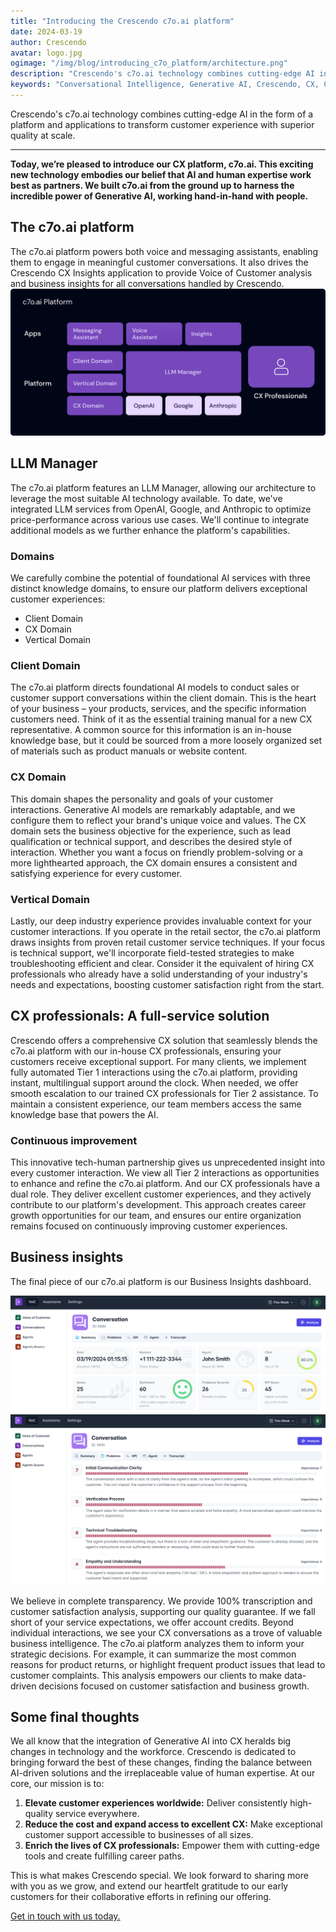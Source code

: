 ```yaml
---
title: "Introducing the Crescendo c7o.ai platform"
date: 2024-03-19
author: Crescendo
avatar: logo.jpg
ogimage: "/img/blog/introducing_c7o_platform/architecture.png"
description: "Crescendo's c7o.ai technology combines cutting-edge AI in the form of a platform and applications to transform customer experience with superior quality at scale."
keywords: "Conversational Intelligence, Generative AI, Crescendo, CX, Customer Experience, CX Improvement, Customer Satisfaction" 
---
```


Crescendo's c7o.ai technology combines cutting-edge AI in the form of a platform and applications to transform customer experience with superior quality at scale.

---

**Today, we’re pleased to introduce our CX platform, c7o.ai. This exciting new technology embodies our belief that AI and human expertise work best as partners.  We built c7o.ai from the ground up to harness the incredible power of Generative AI, working hand-in-hand with people.**

## The c7o.ai platform

The c7o.ai platform powers both voice and messaging assistants, enabling them to engage in meaningful customer conversations. It also drives the Crescendo CX Insights application to provide Voice of Customer analysis and business insights for all conversations handled by Crescendo.
![Architecture](/img/blog/introducing_c7o_platform/architecture.png)

## LLM Manager

The c7o.ai platform features an LLM Manager, allowing our architecture to leverage the most suitable AI technology available.  To date, we've integrated LLM services from OpenAI, Google, and Anthropic to optimize price-performance across various use cases. We'll continue to integrate additional models as we further enhance the platform's capabilities.

### Domains

We carefully combine the potential of foundational AI services with three distinct knowledge domains, to ensure our platform delivers exceptional customer experiences:

- Client Domain
- CX Domain
- Vertical Domain

### Client Domain
The c7o.ai platform directs foundational AI models to conduct sales or customer support conversations within the client domain. This is the heart of your business – your products, services, and the specific information customers need. Think of it as the essential training manual for a new CX representative.
A common source for this information is an in-house knowledge base, but it could be sourced from a more loosely organized set of materials such as product manuals or website content.

### CX Domain
This domain shapes the personality and goals of your customer interactions. Generative AI models are remarkably adaptable, and we configure them to reflect your brand's unique voice and values. The CX domain sets the business objective for the experience, such as lead qualification or technical support, and describes the desired style of interaction. Whether you want a focus on friendly problem-solving or a more lighthearted approach, the CX domain ensures a consistent and satisfying experience for every customer.

### Vertical Domain
Lastly, our deep industry experience provides invaluable context for your customer interactions. If you operate in the retail sector, the c7o.ai platform draws insights from proven retail customer service techniques. If your focus is technical support, we'll incorporate field-tested strategies to make troubleshooting efficient and clear. Consider it the equivalent of hiring CX professionals who already have a solid understanding of your industry's needs and expectations, boosting customer satisfaction right from the start.


## CX professionals: A full-service solution

Crescendo offers a comprehensive CX solution that seamlessly blends the c7o.ai platform with our in-house CX professionals, ensuring your customers receive exceptional support. For many clients, we implement fully automated Tier 1 interactions using the c7o.ai platform, providing instant, multilingual support around the clock. When needed, we offer smooth escalation to our trained CX professionals for Tier 2 assistance. To maintain a consistent experience, our team members access the same knowledge base that powers the AI.

### Continuous improvement
This innovative tech-human partnership gives us unprecedented insight into every customer interaction. We view all Tier 2 interactions as opportunities to enhance and refine the c7o.ai platform. And our CX professionals have a dual role. They deliver excellent customer experiences, and they actively contribute to our platform's development. This approach creates career growth opportunities for our team, and ensures our entire organization remains focused on continuously improving customer experiences.


## Business insights
The final piece of our c7o.ai platform is our Business Insights dashboard.

![Business Insights Report 1](/img/blog/introducing_c7o_platform/screenshot1.png)
![Business Insights Report 2](/img/blog/introducing_c7o_platform/screenshot2.png)

We believe in complete transparency. We provide 100% transcription and customer satisfaction analysis, supporting our quality guarantee. If we fall short of your service expectations, we offer account credits.
Beyond individual interactions, we see your CX conversations as a trove of valuable business intelligence. The c7o.ai platform analyzes them to inform your strategic decisions. For example, it can summarize the most common reasons for product returns, or highlight frequent product issues that lead to customer complaints. This analysis empowers our clients to make data-driven decisions focused on customer satisfaction and business growth.

## Some final thoughts
We all know that the integration of Generative AI into CX heralds big changes in technology and the workforce. Crescendo is dedicated to bringing forward the best of these changes, finding the balance between AI-driven solutions and the irreplaceable value of human expertise. At our core, our mission is to:

1. **Elevate customer experiences worldwide:** Deliver consistently high-quality service everywhere.
2. **Reduce the cost and expand access to excellent CX:** Make exceptional customer support accessible to businesses of all sizes.
3. **Enrich the lives of CX professionals:** Empower them with cutting-edge tools and create fulfilling career paths.

This is what makes Crescendo special. We look forward to sharing more with you as we grow, and extend our heartfelt gratitude to our early customers for their collaborative efforts in refining our offering.

[Get in touch with us today.](https://crescendo-cx.com/get-started)


